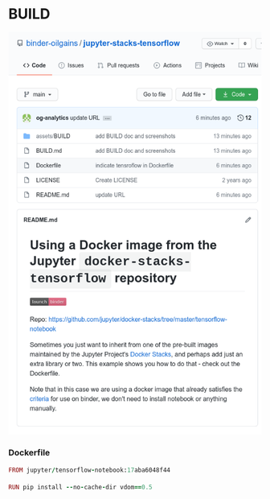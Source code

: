 # BUILD



![image-20210129161707840](assets/BUILD/image-20210129161707840.png)



### Dockerfile

```ruby
FROM jupyter/tensorflow-notebook:17aba6048f44

RUN pip install --no-cache-dir vdom==0.5
```

